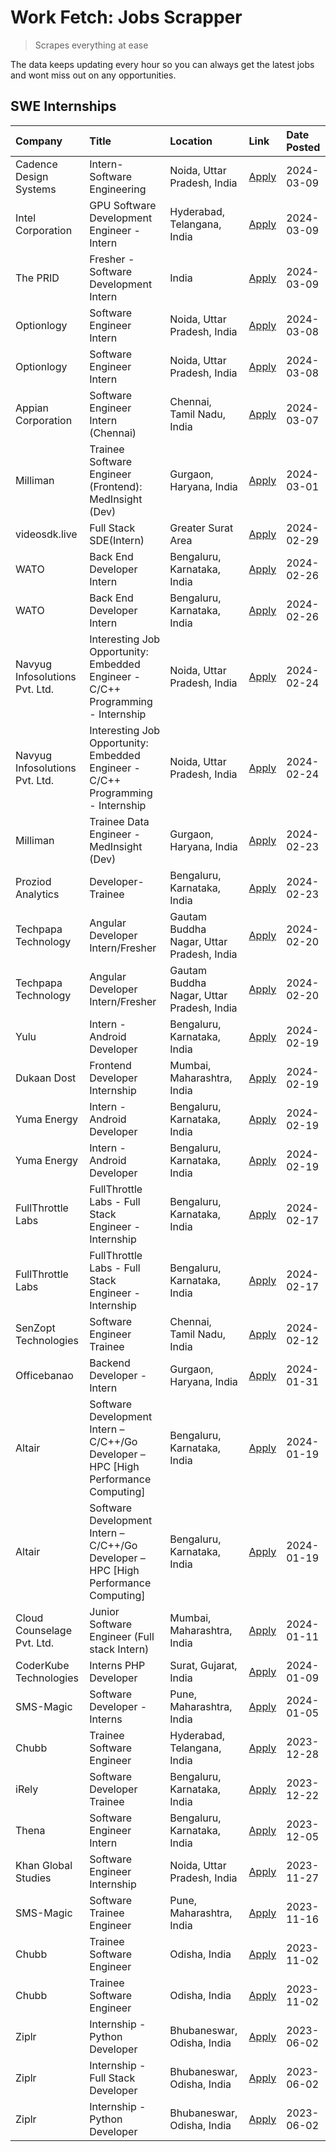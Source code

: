 # Work Fetch: Jobs Scrapper
> Scrapes everything at ease

The data keeps updating every hour so you can always get the latest jobs and wont miss out on any opportunities.

## SWE Internships
<!--START_SECTION:workfetch-->
| Company                        | Title                                                                               | Location                                  | Link                                                                                                                                                                                                                                                                                                                | Date Posted   |
|:-------------------------------|:------------------------------------------------------------------------------------|:------------------------------------------|:--------------------------------------------------------------------------------------------------------------------------------------------------------------------------------------------------------------------------------------------------------------------------------------------------------------------|:--------------|
| Cadence Design Systems         | Intern-Software Engineering                                                         | Noida, Uttar Pradesh, India               | [Apply](https://in.linkedin.com/jobs/view/intern-software-engineering-at-cadence-design-systems-3794689056?position=45&pageNum=0&refId=o%2BG53RVAGoE9sSS8yJk8Ug%3D%3D&trackingId=2SC9Yxia929hIkEU9%2Beq5w%3D%3D&trk=public_jobs_jserp-result_search-card)                                                           | 2024-03-09    |
| Intel Corporation              | GPU Software Development Engineer - Intern                                          | Hyderabad, Telangana, India               | [Apply](https://in.linkedin.com/jobs/view/gpu-software-development-engineer-intern-at-intel-corporation-3850511131?position=1&pageNum=7&refId=oH593aieH%2BzjoKd%2BW9LoPw%3D%3D&trackingId=k4nTJuGJrhryGx%2B6wXGV7A%3D%3D&trk=public_jobs_jserp-result_search-card)                                                  | 2024-03-09    |
| The PRID                       | Fresher - Software Development Intern                                               | India                                     | [Apply](https://in.linkedin.com/jobs/view/fresher-software-development-intern-at-the-prid-3846824688?position=7&pageNum=7&refId=oH593aieH%2BzjoKd%2BW9LoPw%3D%3D&trackingId=ohGf%2FrDJIk45wKlLTnPrLg%3D%3D&trk=public_jobs_jserp-result_search-card)                                                                | 2024-03-09    |
| Optionlogy                     | Software Engineer Intern                                                            | Noida, Uttar Pradesh, India               | [Apply](https://in.linkedin.com/jobs/view/software-engineer-intern-at-optionlogy-3845429997?position=53&pageNum=0&refId=o%2BG53RVAGoE9sSS8yJk8Ug%3D%3D&trackingId=CRHFMryzXVpxwyBglOF93g%3D%3D&trk=public_jobs_jserp-result_search-card)                                                                            | 2024-03-08    |
| Optionlogy                     | Software Engineer Intern                                                            | Noida, Uttar Pradesh, India               | [Apply](https://in.linkedin.com/jobs/view/software-engineer-intern-at-optionlogy-3845429997?position=3&pageNum=5&refId=Y%2BsKqFSjrBEZDn6E3fCrOw%3D%3D&trackingId=cHXFBQZktAhsBjzUePTUjA%3D%3D&trk=public_jobs_jserp-result_search-card)                                                                             | 2024-03-08    |
| Appian Corporation             | Software Engineer Intern (Chennai)                                                  | Chennai, Tamil Nadu, India                | [Apply](https://in.linkedin.com/jobs/view/software-engineer-intern-chennai-at-appian-corporation-3848335036?position=3&pageNum=0&refId=o%2BG53RVAGoE9sSS8yJk8Ug%3D%3D&trackingId=mxjECxDT4Tc%2BjuIYPwnBtQ%3D%3D&trk=public_jobs_jserp-result_search-card)                                                           | 2024-03-07    |
| Milliman                       | Trainee Software Engineer (Frontend): MedInsight (Dev)                              | Gurgaon, Haryana, India                   | [Apply](https://in.linkedin.com/jobs/view/trainee-software-engineer-frontend-medinsight-dev-at-milliman-3792874280?position=4&pageNum=0&refId=o%2BG53RVAGoE9sSS8yJk8Ug%3D%3D&trackingId=7i%2FI96QI1GfhnMYHYcCo1A%3D%3D&trk=public_jobs_jserp-result_search-card)                                                    | 2024-03-01    |
| videosdk.live                  | Full Stack SDE(Intern)                                                              | Greater Surat Area                        | [Apply](https://in.linkedin.com/jobs/view/full-stack-sde-intern-at-videosdk-live-3842945056?position=38&pageNum=0&refId=o%2BG53RVAGoE9sSS8yJk8Ug%3D%3D&trackingId=QalKbemf1Q6mDG4wFUDykw%3D%3D&trk=public_jobs_jserp-result_search-card)                                                                            | 2024-02-29    |
| WATO                           | Back End Developer Intern                                                           | Bengaluru, Karnataka, India               | [Apply](https://in.linkedin.com/jobs/view/back-end-developer-intern-at-wato-3834852920?position=30&pageNum=0&refId=o%2BG53RVAGoE9sSS8yJk8Ug%3D%3D&trackingId=to2dbZxfCUFCHjeAwERDFg%3D%3D&trk=public_jobs_jserp-result_search-card)                                                                                 | 2024-02-26    |
| WATO                           | Back End Developer Intern                                                           | Bengaluru, Karnataka, India               | [Apply](https://in.linkedin.com/jobs/view/back-end-developer-intern-at-wato-3834852920?position=5&pageNum=2&refId=Y4wEuIv%2BX%2FQiGVmoPY7QBQ%3D%3D&trackingId=LKGUQlTJcfH5Q44O5PNKIQ%3D%3D&trk=public_jobs_jserp-result_search-card)                                                                                | 2024-02-26    |
| Navyug Infosolutions Pvt. Ltd. | Interesting Job Opportunity: Embedded Engineer - C/C++ Programming - Internship     | Noida, Uttar Pradesh, India               | [Apply](https://in.linkedin.com/jobs/view/interesting-job-opportunity-embedded-engineer-c-c%2B%2B-programming-internship-at-navyug-infosolutions-pvt-ltd-3833888454?position=34&pageNum=0&refId=o%2BG53RVAGoE9sSS8yJk8Ug%3D%3D&trackingId=i0KFMfh3PD5k2H0mQb6S7w%3D%3D&trk=public_jobs_jserp-result_search-card)    | 2024-02-24    |
| Navyug Infosolutions Pvt. Ltd. | Interesting Job Opportunity: Embedded Engineer - C/C++ Programming - Internship     | Noida, Uttar Pradesh, India               | [Apply](https://in.linkedin.com/jobs/view/interesting-job-opportunity-embedded-engineer-c-c%2B%2B-programming-internship-at-navyug-infosolutions-pvt-ltd-3833888454?position=9&pageNum=2&refId=Y4wEuIv%2BX%2FQiGVmoPY7QBQ%3D%3D&trackingId=49EZ6D2yX7Ktv%2BKCVHNT0g%3D%3D&trk=public_jobs_jserp-result_search-card) | 2024-02-24    |
| Milliman                       | Trainee Data Engineer - MedInsight (Dev)                                            | Gurgaon, Haryana, India                   | [Apply](https://in.linkedin.com/jobs/view/trainee-data-engineer-medinsight-dev-at-milliman-3789275187?position=37&pageNum=0&refId=o%2BG53RVAGoE9sSS8yJk8Ug%3D%3D&trackingId=DZjeQw2v6rBGitX5DDjoQg%3D%3D&trk=public_jobs_jserp-result_search-card)                                                                  | 2024-02-23    |
| Proziod Analytics              | Developer-Trainee                                                                   | Bengaluru, Karnataka, India               | [Apply](https://in.linkedin.com/jobs/view/developer-trainee-at-proziod-analytics-3849084992?position=50&pageNum=0&refId=o%2BG53RVAGoE9sSS8yJk8Ug%3D%3D&trackingId=pe%2B4z67bDYX%2BUf%2BCg4kHWA%3D%3D&trk=public_jobs_jserp-result_search-card)                                                                      | 2024-02-23    |
| Techpapa Technology            | Angular Developer Intern/Fresher                                                    | Gautam Buddha Nagar, Uttar Pradesh, India | [Apply](https://in.linkedin.com/jobs/view/angular-developer-intern-fresher-at-techpapa-technology-3834305862?position=28&pageNum=0&refId=o%2BG53RVAGoE9sSS8yJk8Ug%3D%3D&trackingId=Cx%2BRIlxTVPq5aRqMN0uEwg%3D%3D&trk=public_jobs_jserp-result_search-card)                                                         | 2024-02-20    |
| Techpapa Technology            | Angular Developer Intern/Fresher                                                    | Gautam Buddha Nagar, Uttar Pradesh, India | [Apply](https://in.linkedin.com/jobs/view/angular-developer-intern-fresher-at-techpapa-technology-3834305862?position=3&pageNum=2&refId=Y4wEuIv%2BX%2FQiGVmoPY7QBQ%3D%3D&trackingId=2X%2FH5kaG5rubIxz3SQhXPQ%3D%3D&trk=public_jobs_jserp-result_search-card)                                                        | 2024-02-20    |
| Yulu                           | Intern - Android Developer                                                          | Bengaluru, Karnataka, India               | [Apply](https://in.linkedin.com/jobs/view/intern-android-developer-at-yulu-3834459982?position=24&pageNum=0&refId=o%2BG53RVAGoE9sSS8yJk8Ug%3D%3D&trackingId=%2B8QI0pzb3WflUzHDUou%2F0g%3D%3D&trk=public_jobs_jserp-result_search-card)                                                                              | 2024-02-19    |
| Dukaan Dost                    | Frontend Developer Internship                                                       | Mumbai, Maharashtra, India                | [Apply](https://in.linkedin.com/jobs/view/frontend-developer-internship-at-dukaan-dost-3833679335?position=49&pageNum=0&refId=o%2BG53RVAGoE9sSS8yJk8Ug%3D%3D&trackingId=xSyX6PTjtwp0F9Mor1qdYg%3D%3D&trk=public_jobs_jserp-result_search-card)                                                                      | 2024-02-19    |
| Yuma Energy                    | Intern - Android Developer                                                          | Bengaluru, Karnataka, India               | [Apply](https://in.linkedin.com/jobs/view/intern-android-developer-at-yuma-energy-3830771896?position=57&pageNum=0&refId=o%2BG53RVAGoE9sSS8yJk8Ug%3D%3D&trackingId=5whsn%2Bc28ILtVnRP%2BeH6UA%3D%3D&trk=public_jobs_jserp-result_search-card)                                                                       | 2024-02-19    |
| Yuma Energy                    | Intern - Android Developer                                                          | Bengaluru, Karnataka, India               | [Apply](https://in.linkedin.com/jobs/view/intern-android-developer-at-yuma-energy-3830771896?position=7&pageNum=5&refId=Y%2BsKqFSjrBEZDn6E3fCrOw%3D%3D&trackingId=HLOHJcHYLyhuEWkxuVjtHA%3D%3D&trk=public_jobs_jserp-result_search-card)                                                                            | 2024-02-19    |
| FullThrottle Labs              | FullThrottle Labs - Full Stack Engineer - Internship                                | Bengaluru, Karnataka, India               | [Apply](https://in.linkedin.com/jobs/view/fullthrottle-labs-full-stack-engineer-internship-at-fullthrottle-labs-3829636016?position=27&pageNum=0&refId=o%2BG53RVAGoE9sSS8yJk8Ug%3D%3D&trackingId=GLb0AhBFV9fnD6fF%2BGGViQ%3D%3D&trk=public_jobs_jserp-result_search-card)                                           | 2024-02-17    |
| FullThrottle Labs              | FullThrottle Labs - Full Stack Engineer - Internship                                | Bengaluru, Karnataka, India               | [Apply](https://in.linkedin.com/jobs/view/fullthrottle-labs-full-stack-engineer-internship-at-fullthrottle-labs-3829636016?position=2&pageNum=2&refId=Y4wEuIv%2BX%2FQiGVmoPY7QBQ%3D%3D&trackingId=zhKTlULjODiorIWvhfILRQ%3D%3D&trk=public_jobs_jserp-result_search-card)                                            | 2024-02-17    |
| SenZopt Technologies           | Software Engineer Trainee                                                           | Chennai, Tamil Nadu, India                | [Apply](https://in.linkedin.com/jobs/view/software-engineer-trainee-at-senzopt-technologies-3827686880?position=22&pageNum=0&refId=o%2BG53RVAGoE9sSS8yJk8Ug%3D%3D&trackingId=soWHU364jt0RxBqn%2FUnNpg%3D%3D&trk=public_jobs_jserp-result_search-card)                                                               | 2024-02-12    |
| Officebanao                    | Backend Developer - Intern                                                          | Gurgaon, Haryana, India                   | [Apply](https://in.linkedin.com/jobs/view/backend-developer-intern-at-officebanao-3814263731?position=12&pageNum=0&refId=o%2BG53RVAGoE9sSS8yJk8Ug%3D%3D&trackingId=BgRr%2B%2FTWAHyA3AawWopCAQ%3D%3D&trk=public_jobs_jserp-result_search-card)                                                                       | 2024-01-31    |
| Altair                         | Software Development Intern – C/C++/Go Developer – HPC [High Performance Computing] | Bengaluru, Karnataka, India               | [Apply](https://in.linkedin.com/jobs/view/software-development-intern-%E2%80%93-c-c%2B%2B-go-developer-%E2%80%93-hpc-high-performance-computing-at-altair-3809167074?position=54&pageNum=0&refId=o%2BG53RVAGoE9sSS8yJk8Ug%3D%3D&trackingId=myMqHEwwLXB0%2BROAUbbHXg%3D%3D&trk=public_jobs_jserp-result_search-card) | 2024-01-19    |
| Altair                         | Software Development Intern – C/C++/Go Developer – HPC [High Performance Computing] | Bengaluru, Karnataka, India               | [Apply](https://in.linkedin.com/jobs/view/software-development-intern-%E2%80%93-c-c%2B%2B-go-developer-%E2%80%93-hpc-high-performance-computing-at-altair-3809167074?position=4&pageNum=5&refId=Y%2BsKqFSjrBEZDn6E3fCrOw%3D%3D&trackingId=p7j3A1EUC%2FxzIsb0E68tjQ%3D%3D&trk=public_jobs_jserp-result_search-card)  | 2024-01-19    |
| Cloud Counselage Pvt. Ltd.     | Junior Software Engineer (Full stack Intern)                                        | Mumbai, Maharashtra, India                | [Apply](https://in.linkedin.com/jobs/view/junior-software-engineer-full-stack-intern-at-cloud-counselage-pvt-ltd-3803132814?position=13&pageNum=0&refId=o%2BG53RVAGoE9sSS8yJk8Ug%3D%3D&trackingId=sAY51uNEFOfCOxwa1e7IUw%3D%3D&trk=public_jobs_jserp-result_search-card)                                            | 2024-01-11    |
| CoderKube Technologies         | Interns PHP Developer                                                               | Surat, Gujarat, India                     | [Apply](https://in.linkedin.com/jobs/view/interns-php-developer-at-coderkube-technologies-3800923432?position=4&pageNum=7&refId=oH593aieH%2BzjoKd%2BW9LoPw%3D%3D&trackingId=6I2KmTCGA4AMjjZcc%2FkP1Q%3D%3D&trk=public_jobs_jserp-result_search-card)                                                                | 2024-01-09    |
| SMS-Magic                      | Software Developer -Interns                                                         | Pune, Maharashtra, India                  | [Apply](https://in.linkedin.com/jobs/view/software-developer-interns-at-sms-magic-3799485343?position=15&pageNum=0&refId=o%2BG53RVAGoE9sSS8yJk8Ug%3D%3D&trackingId=M2fJWMEwOIgQnZqyV5yRJg%3D%3D&trk=public_jobs_jserp-result_search-card)                                                                           | 2024-01-05    |
| Chubb                          | Trainee Software Engineer                                                           | Hyderabad, Telangana, India               | [Apply](https://in.linkedin.com/jobs/view/trainee-software-engineer-at-chubb-3811550279?position=41&pageNum=0&refId=o%2BG53RVAGoE9sSS8yJk8Ug%3D%3D&trackingId=vIjgPkOb51SyCVA0xUP2DQ%3D%3D&trk=public_jobs_jserp-result_search-card)                                                                                | 2023-12-28    |
| iRely                          | Software Developer Trainee                                                          | Bengaluru, Karnataka, India               | [Apply](https://in.linkedin.com/jobs/view/software-developer-trainee-at-irely-3801577534?position=8&pageNum=0&refId=o%2BG53RVAGoE9sSS8yJk8Ug%3D%3D&trackingId=WFFvKRTjHLd2e0MO5NZDVg%3D%3D&trk=public_jobs_jserp-result_search-card)                                                                                | 2023-12-22    |
| Thena                          | Software Engineer Intern                                                            | Bengaluru, Karnataka, India               | [Apply](https://in.linkedin.com/jobs/view/software-engineer-intern-at-thena-3778731751?position=9&pageNum=0&refId=o%2BG53RVAGoE9sSS8yJk8Ug%3D%3D&trackingId=Q4WrjewbQ1nBI8cMgbkDpw%3D%3D&trk=public_jobs_jserp-result_search-card)                                                                                  | 2023-12-05    |
| Khan Global Studies            | Software Engineer Internship                                                        | Noida, Uttar Pradesh, India               | [Apply](https://in.linkedin.com/jobs/view/software-engineer-internship-at-khan-global-studies-3766942197?position=25&pageNum=0&refId=o%2BG53RVAGoE9sSS8yJk8Ug%3D%3D&trackingId=GhWWVZFsy60NUWOmi1M6kw%3D%3D&trk=public_jobs_jserp-result_search-card)                                                               | 2023-11-27    |
| SMS-Magic                      | Software Trainee Engineer                                                           | Pune, Maharashtra, India                  | [Apply](https://in.linkedin.com/jobs/view/software-trainee-engineer-at-sms-magic-3761409781?position=14&pageNum=0&refId=o%2BG53RVAGoE9sSS8yJk8Ug%3D%3D&trackingId=F2RogBknV%2FChSRJL9xD5IA%3D%3D&trk=public_jobs_jserp-result_search-card)                                                                          | 2023-11-16    |
| Chubb                          | Trainee Software Engineer                                                           | Odisha, India                             | [Apply](https://in.linkedin.com/jobs/view/trainee-software-engineer-at-chubb-3756335100?position=59&pageNum=0&refId=o%2BG53RVAGoE9sSS8yJk8Ug%3D%3D&trackingId=URTa5r8Rga4aiGqW8eVpOQ%3D%3D&trk=public_jobs_jserp-result_search-card)                                                                                | 2023-11-02    |
| Chubb                          | Trainee Software Engineer                                                           | Odisha, India                             | [Apply](https://in.linkedin.com/jobs/view/trainee-software-engineer-at-chubb-3756335100?position=9&pageNum=5&refId=Y%2BsKqFSjrBEZDn6E3fCrOw%3D%3D&trackingId=2Z%2FkqGpZIjLNbg7ZJdu3Zg%3D%3D&trk=public_jobs_jserp-result_search-card)                                                                               | 2023-11-02    |
| Ziplr                          | Internship - Python Developer                                                       | Bhubaneswar, Odisha, India                | [Apply](https://in.linkedin.com/jobs/view/internship-python-developer-at-ziplr-3645677592?position=29&pageNum=0&refId=o%2BG53RVAGoE9sSS8yJk8Ug%3D%3D&trackingId=Abb874fSzoofQu6p45qksA%3D%3D&trk=public_jobs_jserp-result_search-card)                                                                              | 2023-06-02    |
| Ziplr                          | Internship - Full Stack Developer                                                   | Bhubaneswar, Odisha, India                | [Apply](https://in.linkedin.com/jobs/view/internship-full-stack-developer-at-ziplr-3645675705?position=43&pageNum=0&refId=o%2BG53RVAGoE9sSS8yJk8Ug%3D%3D&trackingId=hPrk8V8veJJczk5G9bScLQ%3D%3D&trk=public_jobs_jserp-result_search-card)                                                                          | 2023-06-02    |
| Ziplr                          | Internship - Python Developer                                                       | Bhubaneswar, Odisha, India                | [Apply](https://in.linkedin.com/jobs/view/internship-python-developer-at-ziplr-3645677592?position=4&pageNum=2&refId=Y4wEuIv%2BX%2FQiGVmoPY7QBQ%3D%3D&trackingId=aPOwJcRqraW0chztAXaX0A%3D%3D&trk=public_jobs_jserp-result_search-card)                                                                             | 2023-06-02    |
<!--END_SECTION:workfetch-->
